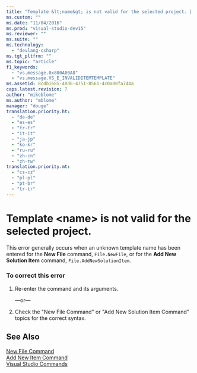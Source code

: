 ```yaml
---
title: "Template &lt;name&gt; is not valid for the selected project. | Microsoft Docs"
ms.custom: ""
ms.date: "11/04/2016"
ms.prod: "visual-studio-dev15"
ms.reviewer: ""
ms.suite: ""
ms.technology: 
  - "devlang-csharp"
ms.tgt_pltfrm: ""
ms.topic: "article"
f1_keywords: 
  - "vs.message.0x800A00A8"
  - "vs.message.VS_E_INVALIDITEMTEMPLATE"
ms.assetid: 8cdb1685-48d6-4751-8561-4c0a00fa744a
caps.latest.revision: 7
author: "mikeblome"
ms.author: "mblome"
manager: "douge"
translation.priority.ht: 
  - "de-de"
  - "es-es"
  - "fr-fr"
  - "it-it"
  - "ja-jp"
  - "ko-kr"
  - "ru-ru"
  - "zh-cn"
  - "zh-tw"
translation.priority.mt: 
  - "cs-cz"
  - "pl-pl"
  - "pt-br"
  - "tr-tr"
---
```

# Template &lt;name&gt; is not valid for the selected project.
This error generally occurs when an unknown template name has been entered for the **New File** command, `File.NewFile`, or for the **Add New Solution Item** command, `File.AddNewSolutionItem`.  
  
### To correct this error  
  
1.  Re-enter the command and its arguments.  
  
     —or—  
  
2.  Check the "New File Command" or "Add New Solution Item Command" topics for the correct syntax.  
  
## See Also  
 [New File Command](../ide/reference/new-file-command.md)   
 [Add New Item Command](../ide/reference/add-new-item-command.md)   
 [Visual Studio Commands](../ide/reference/visual-studio-commands.md)